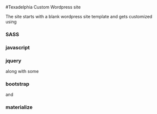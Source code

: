 #Texadelphia Custom Wordpress site

The site starts with a blank wordpress site template and gets customized using 
### SASS
### javascript 
### jquery

along with some 
### bootstrap
and 
### materialize

